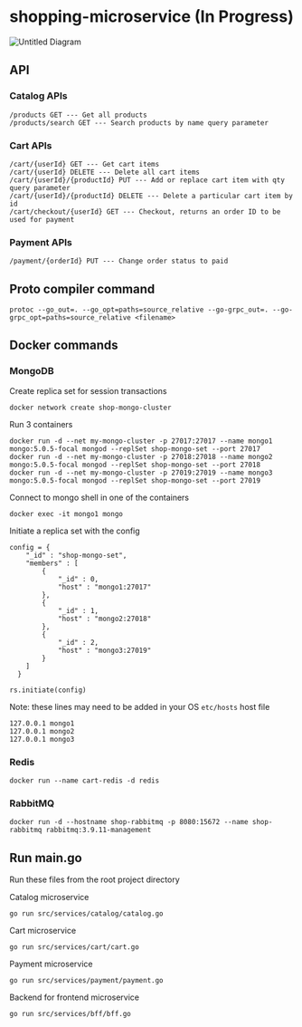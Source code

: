 # shopping-microservice (In Progress)

![Untitled Diagram](https://user-images.githubusercontent.com/42005057/147475016-bc2f7406-ed5d-4d1f-8471-b9ba47caef6b.png)

## API

### Catalog APIs
```
/products GET --- Get all products 
/products/search GET --- Search products by name query parameter
```

### Cart APIs
```
/cart/{userId} GET --- Get cart items
/cart/{userId} DELETE --- Delete all cart items
/cart/{userId}/{productId} PUT --- Add or replace cart item with qty query parameter
/cart/{userId}/{productId} DELETE --- Delete a particular cart item by id
/cart/checkout/{userId} GET --- Checkout, returns an order ID to be used for payment
```

### Payment APIs
```
/payment/{orderId} PUT --- Change order status to paid
```

## Proto compiler command

```
protoc --go_out=. --go_opt=paths=source_relative --go-grpc_out=. --go-grpc_opt=paths=source_relative <filename>
```

## Docker commands

### MongoDB
Create replica set for session transactions
```
docker network create shop-mongo-cluster
```

Run 3 containers
```
docker run -d --net my-mongo-cluster -p 27017:27017 --name mongo1 mongo:5.0.5-focal mongod --replSet shop-mongo-set --port 27017
docker run -d --net my-mongo-cluster -p 27018:27018 --name mongo2 mongo:5.0.5-focal mongod --replSet shop-mongo-set --port 27018
docker run -d --net my-mongo-cluster -p 27019:27019 --name mongo3 mongo:5.0.5-focal mongod --replSet shop-mongo-set --port 27019
```

Connect to mongo shell in one of the containers
```
docker exec -it mongo1 mongo
```

Initiate a replica set with the config
```
config = {
  	"_id" : "shop-mongo-set",
  	"members" : [
  		{
  			"_id" : 0,
  			"host" : "mongo1:27017"
  		},
  		{
  			"_id" : 1,
  			"host" : "mongo2:27018"
  		},
  		{
  			"_id" : 2,
  			"host" : "mongo3:27019"
  		}
  	]
  }
  
rs.initiate(config)
```

Note: these lines may need to be added in your OS `etc/hosts` host file
```
127.0.0.1 mongo1
127.0.0.1 mongo2
127.0.0.1 mongo3
```

### Redis
```
docker run --name cart-redis -d redis
```

### RabbitMQ
```
docker run -d --hostname shop-rabbitmq -p 8080:15672 --name shop-rabbitmq rabbitmq:3.9.11-management
```

## Run main.go
Run these files from the root project directory

Catalog microservice
```
go run src/services/catalog/catalog.go
```

Cart microservice
```
go run src/services/cart/cart.go
```

Payment microservice
```
go run src/services/payment/payment.go
```

Backend for frontend microservice
```
go run src/services/bff/bff.go
```
